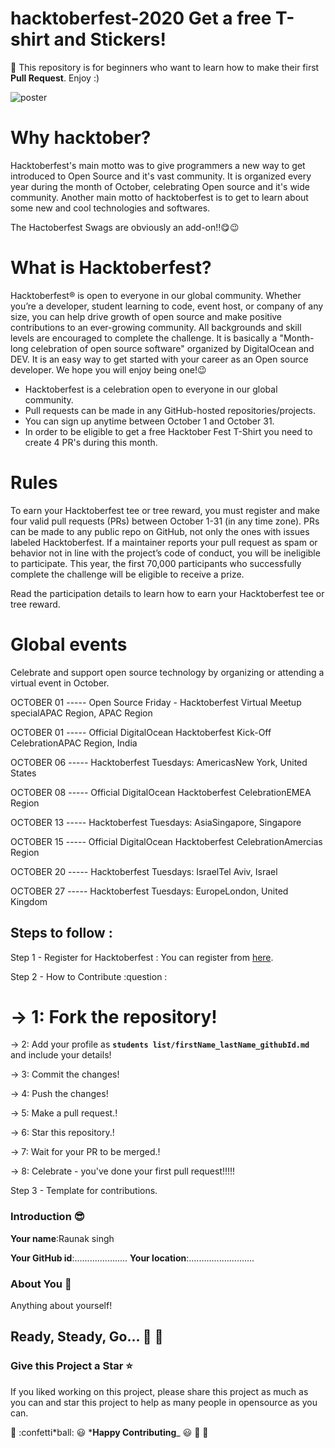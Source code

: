 # hacktoberfest-2020 Get a free T-shirt and Stickers!

:rocket:
This repository is for beginners who want to learn how to make their first **Pull Request**. Enjoy :)

![poster](https://github.com/Raunaksingh100/Raunaksingh-hacktober-2020/blob/master/2020.PNG)

# Why hacktober?

Hacktoberfest's main motto was to give programmers a new way to get introduced to Open Source and it's vast community.
It is organized every year during the month of October, celebrating Open source and it's wide community. Another main motto of hacktoberfest is to get to learn about some new and cool technologies and softwares.

The Hactoberfest Swags are obviously an add-on!!😋😉

# What is Hacktoberfest?

Hacktoberfest® is open to everyone in our global community. Whether you’re a developer, student learning to code, event host,
or company of any size, you can help drive growth of open source and make positive contributions to an ever-growing community.
All backgrounds and skill levels are encouraged to complete the challenge.
It is basically a "Month-long celebration of open source software" organized by DigitalOcean and DEV.
It is an easy way to get started with your career as an Open source developer. We hope you will enjoy being one!😉

- Hacktoberfest is a celebration open to everyone in our global community.
- Pull requests can be made in any GitHub-hosted repositories/projects.
- You can sign up anytime between October 1 and October 31.
- In order to be eligible to get a free Hacktober Fest T-Shirt you need to create 4 PR's during this month.

# Rules

To earn your Hacktoberfest tee or tree reward, you must register and make four valid pull requests (PRs) between October 1-31 (in any time zone). PRs can be made to any public repo on GitHub, not only the ones with issues labeled Hacktoberfest. If a maintainer reports your pull request as spam or behavior not in line with the project’s code of conduct, you will be ineligible to participate. This year, the first 70,000 participants who successfully complete the challenge will be eligible to receive a prize.

Read the participation details to learn how to earn your Hacktoberfest tee or tree reward.

# Global events

Celebrate and support open source technology by organizing or attending a virtual event in October.

OCTOBER 01 ----- Open Source Friday - Hacktoberfest Virtual Meetup specialAPAC Region, APAC Region

OCTOBER 01 ----- Official DigitalOcean Hacktoberfest Kick-Off CelebrationAPAC Region, India

OCTOBER 06 ----- Hacktoberfest Tuesdays: AmericasNew York, United States

OCTOBER 08 ----- Official DigitalOcean Hacktoberfest CelebrationEMEA Region

OCTOBER 13 ----- Hacktoberfest Tuesdays: AsiaSingapore, Singapore

OCTOBER 15 ----- Official DigitalOcean Hacktoberfest CelebrationAmercias Region

OCTOBER 20 ----- Hacktoberfest Tuesdays: IsraelTel Aviv, Israel

OCTOBER 27 ----- Hacktoberfest Tuesdays: EuropeLondon, United Kingdom

## Steps to follow :

Step 1 - Register for Hacktoberfest :
You can register from [here](https://hacktoberfest.digitalocean.com).

Step 2 - How to Contribute :question :

-> 1: Fork the repository!
==

-> 2: Add your profile as **`students list/firstName_lastName_githubId.md`** and include your details!

-> 3: Commit the changes!

-> 4: Push the changes!

-> 5: Make a pull request.!

-> 6: Star this repository.!

-> 7: Wait for your PR to be merged.!

-> 8: Celebrate - you've done your first pull request!!!!!

Step 3 - Template for contributions.

### Introduction :sunglasses:

**Your name**:Raunak singh

**Your GitHub id**:.....................
**Your location**:..........................

### About You :boy:

Anything about yourself!

## Ready, Steady, Go... :turtle: :rabbit2:

### Give this Project a Star :star:

If you liked working on this project, please share this project as much
as you can and star this project to help as many people in opensource as you can.

:tada: :confetti*ball: :smiley: ***Happy Contributing**\_ :smiley: :confetti_ball: :tada:
